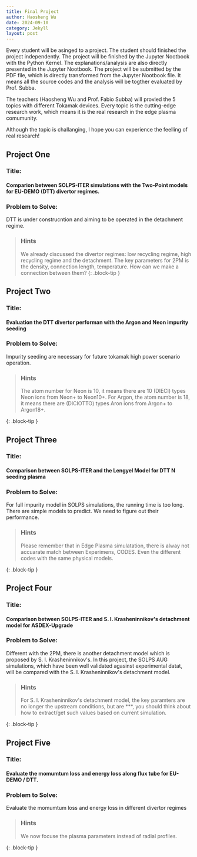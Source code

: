 ```yaml
---
title: Final Project
author: Haosheng Wu
date: 2024-09-10
category: Jekyll
layout: post
---
```


Every student will be asinged to a project. The student should finished the project independently. The project will be finished by the Jupyter Nootbook with the Python Kernel. The explanations/analysis are also directly presented in the Jupyter Nootbook. The project will be submitted by the PDF file, which is directly transformed from the Jupyter Nootbook file. It means all the source codes and the analysis will be togther evaluated by Prof. Subba. 

The teachers (Haosheng Wu and Prof. Fabio Subba) will provied the 5 topics with different Tokamak devices. Every topic is the cutting-edge research work, which means it is the real research in the edge plasma comumunity. 

Although the topic is challanging, I hope you can experience the feelling of real research!

## Project One

### Title: 

#### Comparion between SOLPS-ITER simulations with the Two-Point models for EU-DEMO (DTT) divertor regimes.

### Problem to Solve:

DTT is under construcntion and aiming to be operated in the detachment regime.

> ### Hints
>
> We already discussed the divertor regimes: low recycling regime, high recycling regime and the detachment.
> The key parameters for 2PM is the density, connection length, temperature. How can we make a connection between them?
{: .block-tip }

## Project Two

### Title: 

#### Evaluation the DTT divertor performan with the Argon and Neon impurity seeding

### Problem to Solve:

Impurity seeding are necessary for future tokamak high power scenario operation. 

> ### Hints
>
> The atom number for Neon is 10, it means there are 10 (DIECI) types Neon ions from Neon+ to Neon10+.
> For Argon, the atom number is 18, it means there are (DICIOTTO) types Aron ions from Argon+ to Argon18+.
> 
{: .block-tip }

## Project Three

### Title: 

#### Comparison between SOLPS-ITER and the Lengyel Model for DTT N seeding plasma

### Problem to Solve:

For full impurity model in SOLPS simulations, the running time is too long. There are simple models to predict.
We need to figure out their performance.

> ### Hints
>
> Please remember that in Edge Plasma simulatation, there is alway not accuarate match between Experimens, CODES.
> Even the different codes with the same physical models.
> 
{: .block-tip }


## Project Four

### Title: 

#### Comparison between SOLPS-ITER and S. I. Krasheninnikov's detachment model for ASDEX-Upgrade

### Problem to Solve:

Different with the 2PM, there is another detachment model which is proposed by S. I. Krasheninnikov's.
In this project, the SOLPS AUG simulations, which have been well validated agasinst experimental datat, 
will be compared with the S. I. Krasheninnikov's detachment model.

> ### Hints
>
> For S. I. Krasheninnikov's detachment model, the key paramters are no longer the upstream conditions, 
> but are ***, you should think about how to extract/get such values based on current simulation.
> 
{: .block-tip }

## Project Five

### Title: 

#### Evaluate the momumtum loss and energy loss along flux tube for EU-DEMO / DTT.

### Problem to Solve:

Evaluate the momumtum loss and energy loss in different divertor regimes

> ### Hints
>
> We now focuse the plasma parameters instead of radial profiles.
> 
> 
{: .block-tip }


